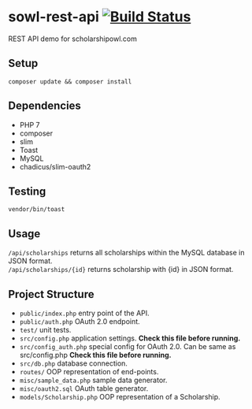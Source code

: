# sowl-rest-api [![Build Status](https://travis-ci.org/dwyl/esta.svg?branch=master)](https://travis-ci.org/dwyl/esta)
REST API demo for scholarshipowl.com

## Setup
<code>composer update && composer install</code>

## Dependencies
* PHP 7
* composer
* slim
* Toast
* MySQL
* chadicus/slim-oauth2

## Testing
<code>vendor/bin/toast</code>

## Usage
<code>/api/scholarships</code> returns all scholarships within the MySQL database in JSON format. <br>
<code>/api/scholarships/{id}</code> returns scholarship with {id} in JSON format.

## Project Structure
* <code>public/index.php</code> entry point of the API.
* <code>public/auth.php</code> OAuth 2.0 endpoint.
* <code>test/</code> unit tests.
* <code>src/config.php</code> application settings. <strong>Check this file before running.</strong>
* <code>src/config_auth.php</code> special config for OAuth 2.0. Can be same as src/config.php <strong>Check this file before running.</strong>
* <code>src/db.php</code> database connection.
* <code>routes/</code> OOP representation of end-points.
* <code>misc/sample_data.php</code> sample data generator.
* <code>misc/oauth2.sql</code> OAuth table generator.
* <code>models/Scholarship.php</code> OOP representation of a Scholarship.
